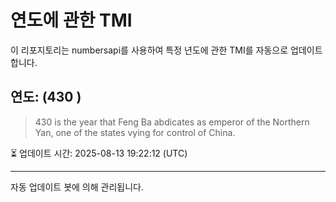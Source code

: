 
# 연도에 관한 TMI

이 리포지토리는 numbersapi를 사용하여 특정 년도에 관한 TMI를 자동으로 업데이트합니다.

## 연도: (430 )
> 430 is the year that Feng Ba abdicates as emperor of the Northern Yan, one of the states vying for control of China.

⏳ 업데이트 시간: 2025-08-13 19:22:12 (UTC)

---
자동 업데이트 봇에 의해 관리됩니다.
